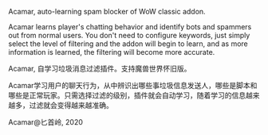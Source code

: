 Acamar, auto-learning spam blocker of WoW classic addon.

Acamar learns player's chatting behavior and identify bots and spammers out from normal users. You don't need to configure keywords, just simply select the level of filtering and the addon will begin to learn, and as more information is learned, the filtering will become more accurate. 

Acamar, 自学习垃圾消息过滤插件。支持魔兽世界怀旧版。

Acamar学习用户的聊天行为，从中辨识出哪些事垃圾信息发送人，哪些是脚本和哪些是正常玩家。只需选择过滤的级别，插件就会自动学习，随着学习的信息越来越多，过滤就会变得越来越准确。

Acamar@匕首岭, 2020
